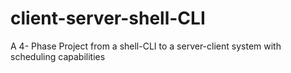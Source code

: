 # client-server-shell-CLI
A 4- Phase Project from a shell-CLI to a server-client system with scheduling capabilities
